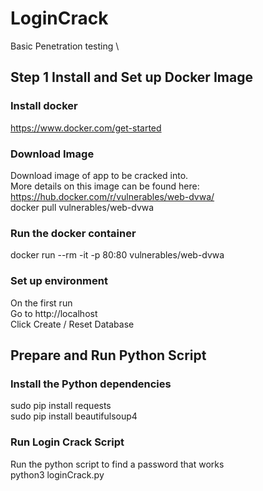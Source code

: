# LoginCrack
Basic Penetration testing
\

## Step 1 Install and Set up Docker Image
### Install docker 
https://www.docker.com/get-started

### Download Image
Download image of app to be cracked into. \
More details on this image can be found here: https://hub.docker.com/r/vulnerables/web-dvwa/ \
docker pull vulnerables/web-dvwa

### Run the docker container
docker run --rm -it -p 80:80 vulnerables/web-dvwa

### Set up environment
On the first run \
Go to  http://localhost \
Click Create / Reset Database 

## Prepare and Run Python Script
### Install the Python dependencies
sudo pip install requests \
sudo pip install beautifulsoup4

### Run Login Crack Script
Run the python script to find a password that works \
python3 loginCrack.py
